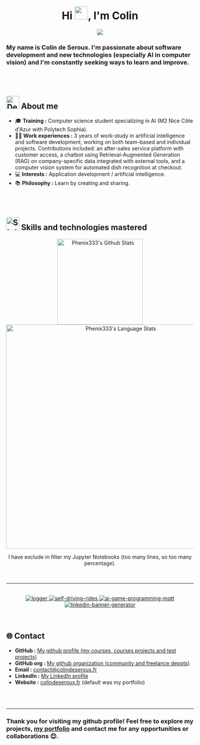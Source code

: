 <h1 align="center"><b>Hi <img src="https://media.giphy.com/media/hvRJCLFzcasrR4ia7z/giphy.gif" width="35">, I'm Colin</b></h1>

<p align="center">
  <a href="https://github.com/DenverCoder1/readme-typing-svg"><img src="https://readme-typing-svg.herokuapp.com?font=Time+New+Roman&amp;color=cyan&amp;size=25&amp;center=true&amp;vCenter=true&amp;width=1000&amp;height=100&amp;lines=Hello+world+♥+!++;Colin+de+Seroux+alias+Phénix333;Computer+Science+Student+in+AI;M2+Artificial+Intelligence+and+Data+Engeneering+with+Polytech"/></a>
</p>

### My name is Colin de Seroux. I'm passionate about software development and new technologies (especially AI in computer vision) and I'm constantly seeking ways to learn and improve.

<br>
<br>

## <img src="https://github.com/7oSkaaa/7oSkaaa/blob/main/Images/about_me.gif?raw=true" alt="Dev gif" width="35"> About me

- 🎓 **Training :** Computer science student specializing in AI (M2 Nice Côte d'Azur with Polytech Sophia).
- 🧑‍💻 **Work experiences :** 3 years of work-study in artificial intelligence and software development, working on both team-based and individual projects. Contributions included: an after-sales service platform with customer access, a chatbot using Retrieval-Augmented Generation (RAG) on company-specific data integrated with external tools, and a computer vision system for automated dish recognition at checkout.
- 💻 **Interests :** Application development / artificial intelligence.
- 📚 **Philosophy :** Learn by creating and sharing.

<br>
<br>

## <img src="https://media.giphy.com/media/iY8CRBdQXODJSCERIr/giphy.gif" alt="Stats gif" width="35"> Skills and technologies mastered

<div align="center">
  <div align="center">
    <div>
      <div>
        <img src="https://github-stats.colindeseroux.fr/?username=Colin-de-Seroux&locale=en&theme=tokyonight&rank_icon=github&border_color=2e4058" alt="Phenix333's Github Stats" height="230px"/>
      </div>
      <div>
        <img src="https://github-stats.colindeseroux.fr/top-langs?username=Colin-de-Seroux&langs_count=100&exclude_repo=S5-AR&hide=makefile,blade,purebasic,cmake,perl,llvm,rust,hack,ruby,objective-c,batchfile,jupyter%20notebook&layout=donut&local=en&theme=tokyonight&border_color=2e4058" alt="Phenix333's Language Stats" height="600px"/>
        <p>I have exclude in filter my Jupyter Notebooks (too many lines, so too many percentage).
      </div>
    </div>
  </div>

<br>

---

<br>

  <div id="repos">
    <a href="https://github.com/colindeseroux/logger">
      <img src="https://github-stats.colindeseroux.fr/pin/?username=colindeseroux&repo=logger&theme=tokyonight&border_color=2e4058" alt="logger" />
    </a>
    <a href="https://github.com/colindeseroux/self-driving-rides">
      <img src="https://github-stats.colindeseroux.fr/pin/?username=colindeseroux&repo=self-driving-rides&theme=tokyonight&border_color=2e4058" alt="self-driving-rides" />
    </a>
    <a href="https://github.com/colindeseroux/ai-game-programming-mqtt">
      <img src="https://github-stats.colindeseroux.fr/pin/?username=colindeseroux&repo=ai-game-programming-mqtt&theme=tokyonight&border_color=2e4058" alt="ai-game-programming-mqtt" />
    </a>
    <a href="https://github.com/colindeseroux/linkedin-banner-generator">
      <img src="https://github-stats.colindeseroux.fr/pin/?username=colindeseroux&repo=linkedin-banner-generator&theme=tokyonight&border_color=2e4058" alt="linkedin-banner-generator" />
    </a>
  </div>
</div>

<br>
<br>

## 🌐 Contact

- **GitHub :** [My github profile (my courses, courses projects and test projects)](https://github.com/Colin-de-Seroux)
- **GitHub org :** [My github organization (community and freelance depots)](https://github.com/colindeseroux)
- **Email :** [contact@colindeseroux.fr](mailto:contact@colindeseroux.fr)
- **LinkedIn :** [My LinkedIn profile](https://www.linkedin.com/in/colin-de-seroux-5466b61b6)
- **Website :** [colindeseroux.fr](https://colindeseroux.fr) (default was my portfolio)

<br>
<br>

---

### Thank you for visiting my github profile! Feel free to explore my projects, [my portfolio](https://colindeseroux.fr) and contact me for any opportunities or collaborations 😊.
